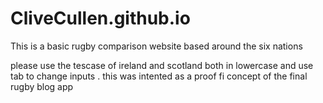 # CliveCullen.github.io
This is a basic rugby comparison website based around the six nations

please use the tescase of ireland and scotland both in lowercase and use tab to change inputs . 
this was intented as a proof fi concept of the final rugby blog app


